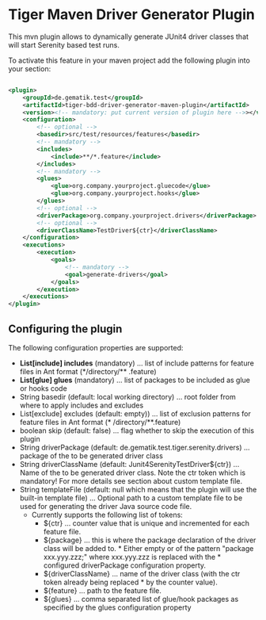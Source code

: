 # Tiger Maven Driver Generator Plugin

This mvn plugin allows to dynamically generate JUnit4 driver classes that will start Serenity based test runs.

To activate this feature in your maven project add the following plugin into your <build><plugins> section:

```xml

<plugin>
    <groupId>de.gematik.test</groupId>
    <artifactId>tiger-bdd-driver-generator-maven-plugin</artifactId>
    <version><!-- mandatory: put current version of plugin here -->></version>
    <configuration>
        <!-- optional -->
        <basedir>src/test/resources/features</basedir>
        <!-- mandatory -->
        <includes>
            <include>**/*.feature</include>
        </includes>
        <!-- mandatory -->
        <glues>
            <glue>org.company.yourproject.gluecode</glue>
            <glue>org.company.yourproject.hooks</glue>
        </glues>
        <!-- optional -->
        <driverPackage>org.company.yourproject.drivers</driverPackage>
        <!-- optional -->
        <driverClassName>TestDriver${ctr}</driverClassName>
    </configuration>
    <executions>
        <execution>
            <goals>
                <!-- mandatory -->
                <goal>generate-drivers</goal>
            </goals>
        </execution>
    </executions>
</plugin>
```

## Configuring the plugin

The following configuration properties are supported:

* **List[include] includes** (mandatory) ... list of include patterns for feature files in Ant format (*\/directory/**
  .feature)
* **List[glue] glues** (mandatory) ... list of packages to be included as glue or hooks code
* String basedir (default: local working directory) ... root folder from where to apply includes and excludes
* List[exclude] excludes (default: empty)) ... list of exclusion patterns for feature files in Ant format (*
  \/directory/**.feature)
* boolean skip (default: false) ... flag whether to skip the execution of this plugin
* String driverPackage (default: de.gematik.test.tiger.serenity.drivers) ... package of the to be generated driver class
* String driverClassName (default: Junit4SerenityTestDriver${ctr}) ... Name of the to be generated driver class. Note
  the ctr token which is mandatory! For more details see section about custom template file.
* String templateFile (default: null which means that the plugin will use the built-in template file) ... Optional path to a custom template file to be used for generating the driver Java source code file. 
  * Currently supports the following list of tokens:
    * ${ctr} ... counter value that is unique and incremented for each feature file.
    * ${package} ... this is where the package declaration of the driver class will be added to. * Either empty
  or of the pattern "package xxx.yyy.zzz;" where xxx.yyy.zzz is replaced with the * configured driverPackage configuration
  property.
    * ${driverClassName} ... name of the driver class (with the ctr token already being replaced * by the
  counter value).
    * ${feature} ... path to the feature file.
    * ${glues} ... comma separated list of glue/hook packages as specified by the glues configuration
  property

